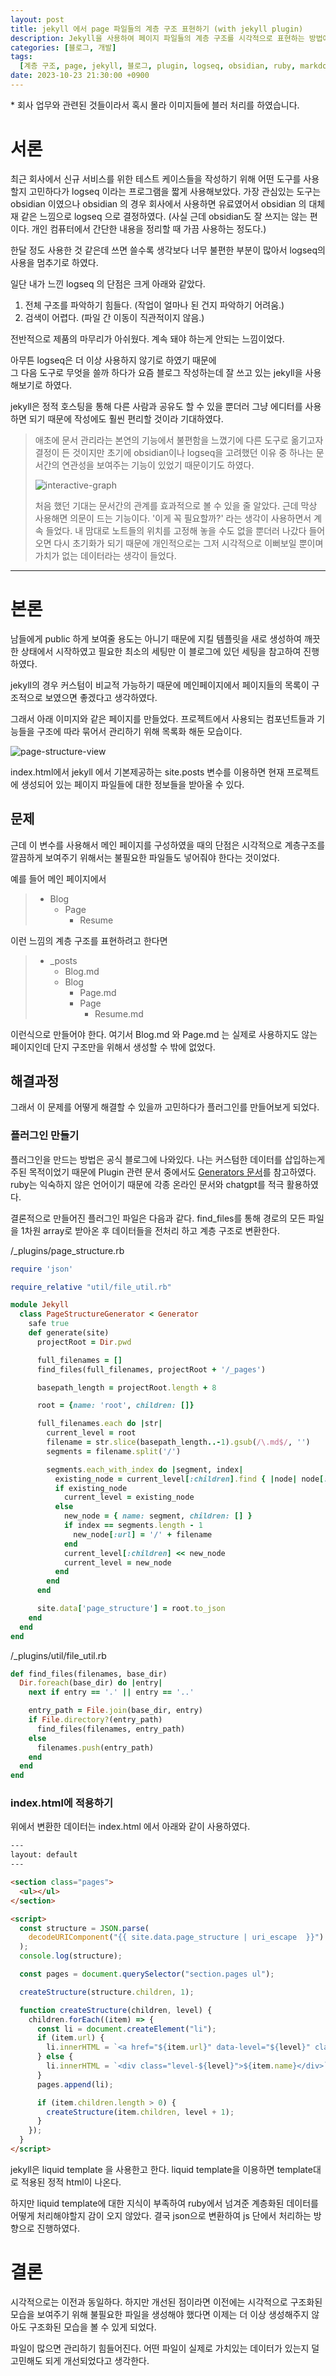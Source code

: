 ```yaml
---
layout: post
title: jekyll 에서 page 파일들의 계층 구조 표현하기 (with jekyll plugin)
description: Jekyll을 사용하여 페이지 파일들의 계층 구조를 시각적으로 표현하는 방법에 대해 설명합니다. Logseq에서의 불편함을 겪은 후, Jekyll을 선택하여 커스텀 플러그인을 만들어 불필요한 파일 없이도 페이지 구조를 효율적으로 관리할 수 있게 되었습니다. 플러그인은 파일을 탐색하여 계층 구조를 JSON 형태로 변환하고, 이를 JavaScript로 처리하여 index.html에 적용함으로써 시각적인 구조를 개선했습니다. 이제는 관리가 용이해지고, 실제 데이터가 있는 파일에 집중할 수 있게 되었습니다.
categories: [블로그, 개발]
tags:
  [계층 구조, page, jekyll, 블로그, plugin, logseq, obsidian, ruby, markdown]
date: 2023-10-23 21:30:00 +0900
---
```


\* 회사 업무와 관련된 것들이라서 혹시 몰라 이미지들에 블러 처리를 하였습니다.

# 서론

최근 회사에서 신규 서비스를 위한 테스트 케이스들을 작성하기 위해 어떤 도구를 사용할지 고민하다가 logseq 이라는 프로그램을 짧게 사용해보았다.
가장 관심있는 도구는 obsidian 이였으나 obsidian 의 경우 회사에서 사용하면 유료였어서 obsidian 의 대체재 같은 느낌으로 logseq 으로 결정하였다.
(사실 근데 obsidian도 잘 쓰지는 않는 편이다. 개인 컴퓨터에서 간단한 내용을 정리할 때 가끔 사용하는 정도다.)

한달 정도 사용한 것 같은데 쓰면 쓸수록 생각보다 너무 불편한 부분이 많아서 logseq의 사용을 멈추기로 하였다.

일단 내가 느낀 logseq 의 단점은 크게 아래와 같았다.

1. 전체 구조를 파악하기 힘들다. (작업이 얼마나 된 건지 파악하기 어려움.)
2. 검색이 어렵다. (파일 간 이동이 직관적이지 않음.)

전반적으로 제품의 마무리가 아쉬웠다. 계속 돼야 하는게 안되는 느낌이었다.

아무튼 logseq은 더 이상 사용하지 않기로 하였기 때문에  
그 다음 도구로 무엇을 쓸까 하다가 요즘 블로그 작성하는데 잘 쓰고 있는 jekyll을 사용해보기로 하였다.

jekyll은 정적 호스팅을 통해 다른 사람과 공유도 할 수 있을 뿐더러 그냥 에디터를 사용하면 되기 때문에 작성에도 훨씬 편리할 것이라 기대하였다.

> 애초에 문서 관리라는 본연의 기능에서 불편함을 느꼈기에 다른 도구로 옮기고자 결정이 든 것이지만
> 초기에 obsidian이나 logseq을 고려했던 이유 중 하나는 문서간의 연관성을 보여주는 기능이 있었기 때문이기도 하였다.
>
> ![interactive-graph](/assets/images/2023-10-23-jekyll-plugin-for-page-structure-view/interactive-graph.png)
>
> 처음 했던 기대는 문서간의 관계를 효과적으로 볼 수 있을 줄 알았다.
> 근데 막상 사용해면 의문이 드는 기능이다. '이게 꼭 필요할까?' 라는 생각이 사용하면서 계속 들었다.
> 내 맘대로 노트들의 위치를 고정해 놓을 수도 없을 뿐더러 나갔다 들어오면 다시 초기화가 되기 때문에 개인적으로는 그저 시각적으로 이뻐보일 뿐이며 가치가 없는 데이터라는 생각이 들었다.

---

# 본론

남들에게 public 하게 보여줄 용도는 아니기 때문에 지킬 템플릿을 새로 생성하여 깨끗한 상태에서 시작하였고 필요한 최소의 세팅만 이 블로그에 있던 세팅을 참고하여 진행하였다.

jekyll의 경우 커스텀이 비교적 가능하기 때문에 메인페이지에서 페이지들의 목록이 구조적으로 보였으면 좋겠다고 생각하였다.

그래서 아래 이미지와 같은 페이지를 만들었다. 프로젝트에서 사용되는 컴포넌트들과 기능들을 구조에 따라 묶어서 관리하기 위해 목록화 해둔 모습이다.

![page-structure-view](/assets/images/2023-10-23-jekyll-plugin-for-page-structure-view/page-structure-view.png)

index.html에서 jekyll 에서 기본제공하는 site.posts 변수를 이용하면 현재 프로젝트에 생성되어 있는 페이지 파일들에 대한 정보들을 받아올 수 있다.

## 문제

근데 이 변수를 사용해서 메인 페이지를 구성하였을 때의 단점은 시각적으로 계층구조를 깔끔하게 보여주기 위해서는 불필요한 파일들도 넣어줘야 한다는 것이었다.

예를 들어 메인 페이지에서

> - Blog
>   - Page
>     - Resume

이런 느낌의 계층 구조를 표현하려고 한다면

> - \_posts
>   - Blog.md
>   - Blog
>     - Page.md
>     - Page
>       - Resume.md

이런식으로 만들어야 한다.
여기서 Blog.md 와 Page.md 는 실제로 사용하지도 않는 페이지인데 단지 구조만을 위해서 생성할 수 밖에 없었다.

## 해결과정

그래서 이 문제를 어떻게 해결할 수 있을까 고민하다가 플러그인를 만들어보게 되었다.

### 플러그인 만들기

플러그인을 만드는 방법은 공식 블로그에 나와있다.
나는 커스텀한 데이터를 삽입하는게 주된 목적이었기 때문에 Plugin 관련 문서 중에서도 [Generators 문서](https://jekyllrb.com/docs/plugins/generators/)를 참고하였다.
ruby는 익숙하지 않은 언어이기 때문에 각종 온라인 문서와 chatgpt를 적극 활용하였다.

결론적으로 만들어진 플러그인 파일은 다음과 같다.
find_files를 통해 경로의 모든 파일을 1차원 array로 받아온 후
데이터들을 전처리 하고 계층 구조로 변환한다.

/\_plugins/page_structure.rb

```ruby
require 'json'

require_relative "util/file_util.rb"

module Jekyll
  class PageStructureGenerator < Generator
    safe true
    def generate(site)
      projectRoot = Dir.pwd

      full_filenames = []
      find_files(full_filenames, projectRoot + '/_pages')

      basepath_length = projectRoot.length + 8

      root = {name: 'root', children: []}

      full_filenames.each do |str|
        current_level = root
        filename = str.slice(basepath_length..-1).gsub(/\.md$/, '')
        segments = filename.split('/')

        segments.each_with_index do |segment, index|
          existing_node = current_level[:children].find { |node| node[:name] == segment }
          if existing_node
            current_level = existing_node
          else
            new_node = { name: segment, children: [] }
            if index == segments.length - 1
              new_node[:url] = '/' + filename
            end
            current_level[:children] << new_node
            current_level = new_node
          end
        end
      end

      site.data['page_structure'] = root.to_json
    end
  end
end
```

/\_plugins/util/file_util.rb

```ruby
def find_files(filenames, base_dir)
  Dir.foreach(base_dir) do |entry|
    next if entry == '.' || entry == '..'

    entry_path = File.join(base_dir, entry)
    if File.directory?(entry_path)
      find_files(filenames, entry_path)
    else
      filenames.push(entry_path)
    end
  end
end
```

### index.html에 적용하기

위에서 변환한 데이터는 index.html 에서 아래와 같이 사용하였다.

```html
---
layout: default
---

<section class="pages">
  <ul></ul>
</section>

<script>
  const structure = JSON.parse(
    decodeURIComponent("{{ site.data.page_structure | uri_escape  }}")
  );
  console.log(structure);

  const pages = document.querySelector("section.pages ul");

  createStructure(structure.children, 1);

  function createStructure(children, level) {
    children.forEach((item) => {
      const li = document.createElement("li");
      if (item.url) {
        li.innerHTML = `<a href="${item.url}" data-level="${level}" class="level-${level}">${item.name}</a>`;
      } else {
        li.innerHTML = `<div class="level-${level}">${item.name}</div>`;
      }
      pages.append(li);

      if (item.children.length > 0) {
        createStructure(item.children, level + 1);
      }
    });
  }
</script>
```

jekyll은 liquid template 을 사용한고 한다.
liquid template을 이용하면 template대로 적용된 정적 html이 나온다.

하지만 liquid template에 대한 지식이 부족하여 ruby에서 넘겨준 계층화된 데이터를 어떻게 처리해야할지 감이 오지 않았다.
결국 json으로 변환하여 js 단에서 처리하는 방향으로 진행하였다.

# 결론

시각적으로는 이전과 동일하다. 하지만 개선된 점이라면 이전에는 시각적으로 구조화된 모습을 보여주기 위해 불필요한 파일을 생성해야 했다면 이제는 더 이상 생성해주지 않아도 구조화된 모습을 볼 수 있게 되었다.

파일이 많으면 관리하기 힘들어진다. 어떤 파일이 실제로 가치있는 데이터가 있는지 덜 고민해도 되게 개선되었다고 생각한다.

